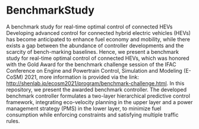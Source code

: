 # BenchmarkStudy
A benchmark study for real-time optimal control of connected HEVs
Developing advanced control for connected hybrid electric vehicles (HEVs) has become anticipated to enhance fuel economy and mobility, while there exists a gap between the abundance of controller developments and the scarcity of bench-marking baselines. Hence, we present a benchmark study for real-time optimal control of connected HEVs, which was honored with the Gold Award for the benchmark challenge session of the IFAC Conference on Engine and Powertrain Control, Simulation and Modeling (E-CoSM) 2021, more information is provided via the link: http://shenlab.jp/ecosm2021/program/benchmark-challenge.html. 
In this repository, we present the awarded benchmark controller. The developed benchmark controller formulates a two-layer hierarchical predictive control framework, integrating eco-velocity planning in the upper layer and a power management strategy (PMS) in the lower layer, to minimize fuel consumption while enforcing constraints and satisfying multiple traffic rules. 
